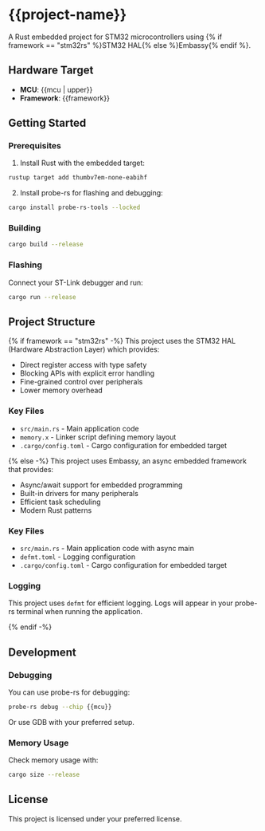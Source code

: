 # {{project-name}}

A Rust embedded project for STM32 microcontrollers using {% if framework == "stm32rs" %}STM32 HAL{% else %}Embassy{% endif %}.

## Hardware Target

- **MCU**: {{mcu | upper}}
- **Framework**: {{framework}}

## Getting Started

### Prerequisites

1. Install Rust with the embedded target:
```bash
rustup target add thumbv7em-none-eabihf
```

2. Install probe-rs for flashing and debugging:
```bash
cargo install probe-rs-tools --locked
```

### Building

```bash
cargo build --release
```

### Flashing

Connect your ST-Link debugger and run:
```bash
cargo run --release
```

## Project Structure

{% if framework == "stm32rs" -%}
This project uses the STM32 HAL (Hardware Abstraction Layer) which provides:
- Direct register access with type safety
- Blocking APIs with explicit error handling
- Fine-grained control over peripherals
- Lower memory overhead

### Key Files

- `src/main.rs` - Main application code
- `memory.x` - Linker script defining memory layout
- `.cargo/config.toml` - Cargo configuration for embedded target

{% else -%}
This project uses Embassy, an async embedded framework that provides:
- Async/await support for embedded programming
- Built-in drivers for many peripherals  
- Efficient task scheduling
- Modern Rust patterns

### Key Files

- `src/main.rs` - Main application code with async main
- `defmt.toml` - Logging configuration
- `.cargo/config.toml` - Cargo configuration for embedded target

### Logging

This project uses `defmt` for efficient logging. Logs will appear in your probe-rs terminal when running the application.

{% endif -%}

## Development

### Debugging

You can use probe-rs for debugging:
```bash
probe-rs debug --chip {{mcu}}
```

Or use GDB with your preferred setup.

### Memory Usage

Check memory usage with:
```bash
cargo size --release
```

## License

This project is licensed under your preferred license.
